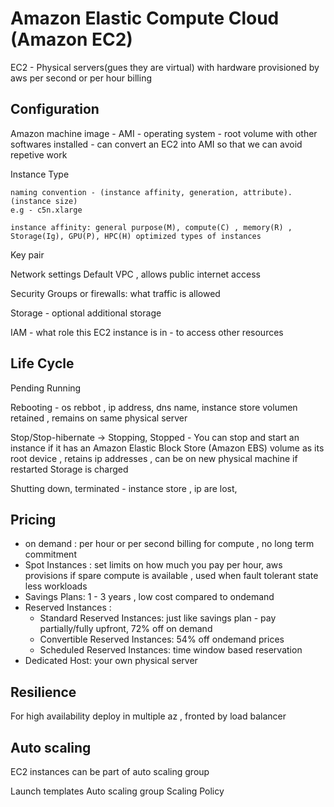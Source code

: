 # Amazon Elastic Compute Cloud (Amazon EC2)

EC2  - Physical servers(gues they are virtual) with hardware provisioned by aws
per second or per hour billing

## Configuration

Amazon machine image - AMI
    - operating system
    - root volume with other softwares installed
    - can convert an EC2 into AMI so that we can avoid repetive work

Instance Type

    naming convention - (instance affinity, generation, attribute).(instance size)
    e.g - c5n.xlarge

    instance affinity: general purpose(M), compute(C) , memory(R) , Storage(Ig), GPU(P), HPC(H) optimized types of instances 

Key pair

Network settings
    Default VPC , allows public internet access

Security Groups or firewalls: what traffic is allowed

Storage - optional additional storage

IAM - what role this EC2 instance is in - to access other resources


## Life Cycle

Pending
Running

Rebooting - os rebbot , ip address, dns name, instance store volumen retained , remains on same physical server 

Stop/Stop-hibernate -> Stopping, Stopped - You can stop and start an instance if it has an Amazon Elastic Block Store (Amazon EBS) volume as its root device , retains ip addresses , can be on new physical machine if restarted
Storage is charged  

Shutting down, terminated - instance store , ip are lost,

## Pricing

- on demand : per hour or per second billing for compute , no long term commitment
- Spot Instances : set limits on how much you pay per hour, aws provisions if spare compute is available , used when fault tolerant state less workloads 
- Savings Plans: 1 - 3 years , low cost compared to ondemand
- Reserved Instances : 
    - Standard Reserved Instances: just like savings plan - pay partially/fully upfront, 72% off on demand
    - Convertible Reserved Instances: 54% off ondemand prices
    - Scheduled Reserved Instances: time window based reservation
- Dedicated Host: your own physical server


## Resilience

For high availability deploy in multiple az , fronted by load balancer


## Auto scaling

EC2 instances can be part of auto scaling group

Launch templates
Auto scaling group
Scaling Policy